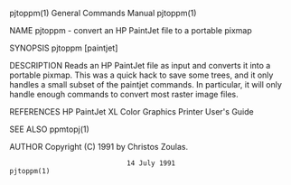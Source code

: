 pjtoppm(1)                 General Commands Manual                 pjtoppm(1)

NAME
       pjtoppm - convert an HP PaintJet file to a portable pixmap

SYNOPSIS
       pjtoppm [paintjet]

DESCRIPTION
       Reads  an  HP  PaintJet  file as input and converts it into a portable
       pixmap.  This was a quick hack to save some trees, and it only handles
       a  small subset of the paintjet commands.  In particular, it will only
       handle enough commands to convert most raster image files.

REFERENCES
       HP PaintJet XL Color Graphics Printer User's Guide

SEE ALSO
       ppmtopj(1)

AUTHOR
       Copyright (C) 1991 by Christos Zoulas.

                                 14 July 1991                      pjtoppm(1)
